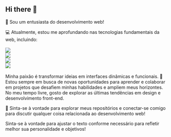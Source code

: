 ## Hi there 👋

🌟 Sou um entusiasta do desenvolvimento web!

💻 Atualmente, estou me aprofundando nas tecnologias fundamentais da web, incluindo: <br> <br> <img src="https://img.shields.io/badge/HTML5-E34F26?style=for-the-badge&logo=html5&logoColor=white"> <br> <img src="https://img.shields.io/badge/CSS3-1572B6?style=for-the-badge&logo=css3&logoColor=white"> <br> <img src="https://img.shields.io/badge/JavaScript-F7DF1E?style=for-the-badge&logo=javascript&logoColor=black"> <br> <img src="https://img.shields.io/badge/React-20232A?style=for-the-badge&logo=react&logoColor=61DAFB"> <br><br> Minha paixão é transformar ideias em interfaces dinâmicas e funcionais.
🚀 Estou sempre em busca de novas oportunidades para aprender e colaborar em projetos que desafiem minhas habilidades e ampliem meus horizontes. No meu tempo livre, gosto de explorar as últimas tendências em design e desenvolvimento front-end.

🔗 Sinta-se à vontade para explorar meus repositórios e conectar-se comigo para discutir qualquer coisa relacionada ao desenvolvimento web!

Sinta-se à vontade para ajustar o texto conforme necessário para refletir melhor sua personalidade e objetivos!
